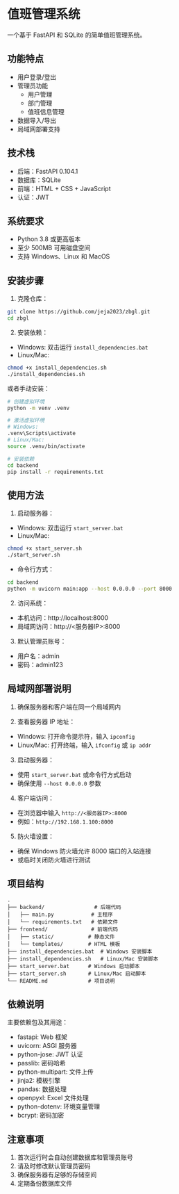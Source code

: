 # 值班管理系统

一个基于 FastAPI 和 SQLite 的简单值班管理系统。

## 功能特点

- 用户登录/登出
- 管理员功能
  - 用户管理
  - 部门管理
  - 值班信息管理
- 数据导入/导出
- 局域网部署支持

## 技术栈

- 后端：FastAPI 0.104.1
- 数据库：SQLite
- 前端：HTML + CSS + JavaScript
- 认证：JWT

## 系统要求

- Python 3.8 或更高版本
- 至少 500MB 可用磁盘空间
- 支持 Windows、Linux 和 MacOS

## 安装步骤

1. 克隆仓库：
```bash
git clone https://github.com/jeja2023/zbgl.git
cd zbgl
```

2. 安装依赖：
- Windows: 双击运行 `install_dependencies.bat`
- Linux/Mac: 
```bash
chmod +x install_dependencies.sh
./install_dependencies.sh
```

或者手动安装：
```bash
# 创建虚拟环境
python -m venv .venv

# 激活虚拟环境
# Windows:
.venv\Scripts\activate
# Linux/Mac:
source .venv/bin/activate

# 安装依赖
cd backend
pip install -r requirements.txt
```

## 使用方法

1. 启动服务器：
- Windows: 双击运行 `start_server.bat`
- Linux/Mac: 
```bash
chmod +x start_server.sh
./start_server.sh
```
- 命令行方式：
```bash
cd backend
python -m uvicorn main:app --host 0.0.0.0 --port 8000
```

2. 访问系统：
- 本机访问：http://localhost:8000
- 局域网访问：http://<服务器IP>:8000

3. 默认管理员账号：
- 用户名：admin
- 密码：admin123

## 局域网部署说明

1. 确保服务器和客户端在同一个局域网内

2. 查看服务器 IP 地址：
- Windows: 打开命令提示符，输入 `ipconfig`
- Linux/Mac: 打开终端，输入 `ifconfig` 或 `ip addr`

3. 启动服务器：
- 使用 `start_server.bat` 或命令行方式启动
- 确保使用 `--host 0.0.0.0` 参数

4. 客户端访问：
- 在浏览器中输入 `http://<服务器IP>:8000`
- 例如：`http://192.168.1.100:8000`

5. 防火墙设置：
- 确保 Windows 防火墙允许 8000 端口的入站连接
- 或临时关闭防火墙进行测试

## 项目结构

```
.
├── backend/                # 后端代码
│   ├── main.py            # 主程序
│   └── requirements.txt   # 依赖文件
├── frontend/              # 前端代码
│   ├── static/           # 静态文件
│   └── templates/        # HTML 模板
├── install_dependencies.bat  # Windows 安装脚本
├── install_dependencies.sh   # Linux/Mac 安装脚本
├── start_server.bat      # Windows 启动脚本
├── start_server.sh       # Linux/Mac 启动脚本
└── README.md             # 项目说明
```

## 依赖说明

主要依赖包及其用途：
- fastapi: Web 框架
- uvicorn: ASGI 服务器
- python-jose: JWT 认证
- passlib: 密码哈希
- python-multipart: 文件上传
- jinja2: 模板引擎
- pandas: 数据处理
- openpyxl: Excel 文件处理
- python-dotenv: 环境变量管理
- bcrypt: 密码加密

## 注意事项

1. 首次运行时会自动创建数据库和管理员账号
2. 请及时修改默认管理员密码
3. 确保服务器有足够的存储空间
4. 定期备份数据库文件 